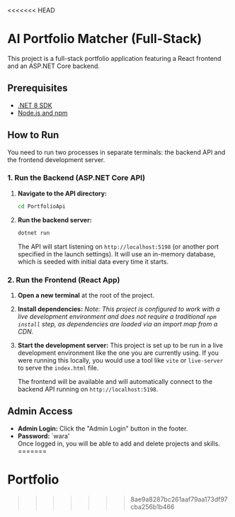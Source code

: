 <<<<<<< HEAD
# AI Portfolio Matcher (Full-Stack)

This project is a full-stack portfolio application featuring a React frontend and an ASP.NET Core backend.

## Prerequisites

- [.NET 8 SDK](https://dotnet.microsoft.com/download/dotnet/8.0)
- [Node.js and npm](https://nodejs.org/en/)

## How to Run

You need to run two processes in separate terminals: the backend API and the frontend development server.

### 1. Run the Backend (ASP.NET Core API)

1.  **Navigate to the API directory:**
    ```bash
    cd PortfolioApi
    ```

2.  **Run the backend server:**
    ```bash
    dotnet run
    ```

    The API will start listening on `http://localhost:5198` (or another port specified in the launch settings). It will use an in-memory database, which is seeded with initial data every time it starts.

### 2. Run the Frontend (React App)

1.  **Open a new terminal** at the root of the project.

2.  **Install dependencies:**
    *Note: This project is configured to work with a live development environment and does not require a traditional `npm install` step, as dependencies are loaded via an import map from a CDN.*

3.  **Start the development server:**
    This project is set up to be run in a live development environment like the one you are currently using. If you were running this locally, you would use a tool like `vite` or `live-server` to serve the `index.html` file.

    The frontend will be available and will automatically connect to the backend API running on `http://localhost:5198`.

## Admin Access

-   **Admin Login:** Click the "Admin Login" button in the footer.
-   **Password:** `wara'  
Once logged in, you will be able to add and delete projects and skills.
=======
# Portfolio
>>>>>>> 8ae9a8287bc261aaf79aa173df97cba256b1b466
